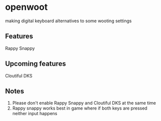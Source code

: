 # openwoot

making digital keyboard alternatives to some wooting settings

## Features

Rappy Snappy

## Upcoming features

Cloutiful DKS

## Notes

1) Please don't enable Rappy Snappy and Cloutiful DKS at the same time
2) Rappy snappy works best in game where if both keys are pressed neither input happens
